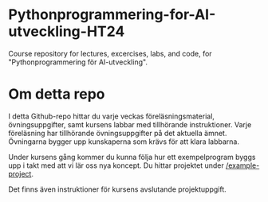 # Pythonprogrammering-for-AI-utveckling-HT24
Course repository for lectures, excercises, labs, and code, for "Pythonprogrammering för AI-utveckling".

# Om detta repo
I detta Github-repo hittar du varje veckas föreläsningsmaterial, övningsuppgifter, samt kursens labbar med tillhörande instruktioner. Varje föreläsning har tillhörande övningsuppgifter på det aktuella ämnet. Övningarna bygger upp kunskaperna som krävs för att klara labbarna.

Under kursens gång kommer du kunna följa hur ett exempelprogram byggs upp i takt med att vi lär oss nya koncept. Du hittar projektet under [/example-project](example-project/).

Det finns även instruktioner för kursens avslutande projektuppgift.
